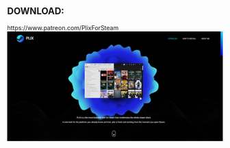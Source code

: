 <H2>DOWNLOAD:</H2> https://www.patreon.com/PlixForSteam
<br>
<img src="PLIXFORSTEAM.png"
     alt="PLIXFORSTEAM" />